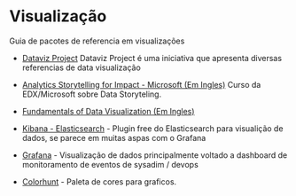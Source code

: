 # Visualização
Guia de pacotes de referencia em visualizações

* [Dataviz Project](https://datavizproject.com) Dataviz Project é uma iniciativa que apresenta diversas referencias de data visualização

* [Analytics Storytelling for Impact - Microsoft (Em Ingles)](https://www.edx.org/course/analytics-storytelling-for-impact-3) Curso da EDX/Microsoft sobre Data Storyteling.

* [Fundamentals of Data Visualization (Em Ingles)](https://serialmentor.com/dataviz/)


* [Kibana - Elasticsearch](https://www.elastic.co/pt/products/kibana) - Plugin free do Elasticsearch para visualição de dados, se parece em muitas aspas com o Grafana

* [Grafana](https://grafana.com/) - Visualização de dados principalmente voltado a dashboard de monitoramento de eventos de sysadim / devops

* [Colorhunt](https://colorhunt.co/) - Paleta de cores para graficos.
